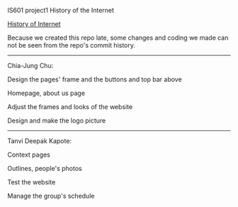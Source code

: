IS601 project1
History of the Internet 

[History of Internet](historyofinternetchiajungtanvi.eastus.azurecontainer.io)

Because we created this repo late, some changes and coding we made can not be seen from the repo's commit history.

--------------------------------------------------------

Chia-Jung Chu:

Design the pages' frame and the buttons and top bar above

Homepage, about us page

Adjust the frames and looks of the website

Design and make the logo picture

--------------------------------------------------------

Tanvi Deepak Kapote:

Context pages

Outlines, people's photos

Test the website

Manage the group's schedule


